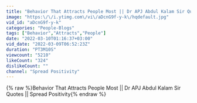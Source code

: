 ```yaml
---
title: "Behavior That Attracts People Most || Dr APJ Abdul Kalam Sir Quotes || Spread Positivity"
image: "https:\/\/i.ytimg.com\/vi\/aDcnG9f-y-k\/hqdefault.jpg"
vid_id: "aDcnG9f-y-k"
categories: "People-Blogs"
tags: ["Behavior","Attracts","People"]
date: "2022-03-10T01:16:37+03:00"
vid_date: "2022-03-09T06:52:23Z"
duration: "PT3M10S"
viewcount: "5210"
likeCount: "324"
dislikeCount: ""
channel: "Spread Positivity"
---
```

{% raw %}Behavior That Attracts People Most || Dr APJ Abdul Kalam Sir Quotes || Spread Positivity{% endraw %}
